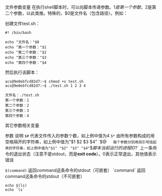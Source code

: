 文件参数变量
在执行shell脚本时，可以向脚本传递参数。$1是第一个参数，$2是第二个参数，以此类推。特殊的，$0是文件名（包含路径）。例如：

创建文件test.sh：
```shell
#! /bin/bash

echo "文件名："$0
echo "第一个参数："$1
echo "第二个参数："$2
echo "第三个参数："$3
echo "第四个参数："$4
```
然后执行该脚本：
```shell
acs@9e0ebfcd82d7:~$ chmod +x test.sh 
acs@9e0ebfcd82d7:~$ ./test.sh 1 2 3 4

文件名：./test.sh
第一个参数：1
第二个参数：2
第三个参数：3
第四个参数：4
```

其它参数相关变量

参数	说明
`$#`	代表文件传入的参数个数，如上例中值为4
`$*`   由所有参数构成的用空格隔开的字符串，如上例中值为"$1 $2 $3 $4"
`$@`	每个参数分别用双引号括起来的字符串，如上例中值为"$1" "$2" "$3" "$4"
`$$`	脚本当前运行的进程ID
`$?`	上一条命令的退出状态（注意不是stdout，而是**exit code**）。0表示正常退出，其他值表示错误

`$(command)`	返回command这条命令的stdout（可嵌套）
\`command\`	返回command这条命令的stdout（不可嵌套）
```shell
echo $(ls)
echo `ls`
```
 